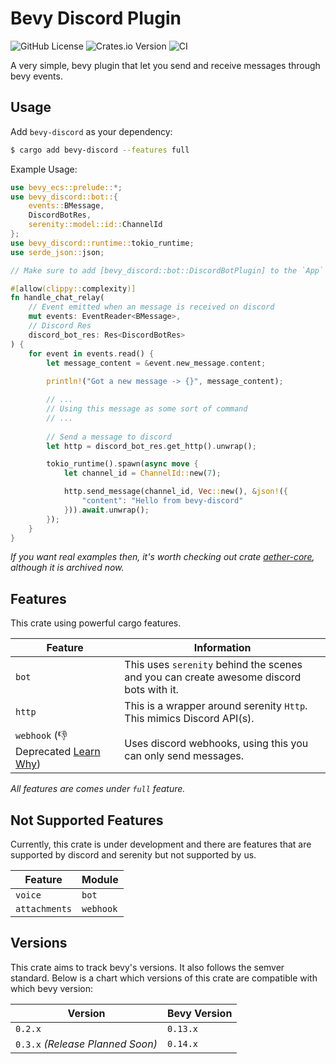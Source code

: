 # Bevy Discord Plugin

![GitHub License](https://img.shields.io/github/license/AS1100K/bevy-discord)
![Crates.io Version](https://img.shields.io/crates/v/bevy-discord)
![CI](https://github.com/as1100k/bevy-discord/actions/workflows/ci.yml/badge.svg?event=push)

A very simple, bevy plugin that let you send and receive messages through bevy events.

## Usage

Add `bevy-discord` as your dependency:

```bash
$ cargo add bevy-discord --features full
```

Example Usage:

```rust
use bevy_ecs::prelude::*;
use bevy_discord::bot::{ 
    events::BMessage,
    DiscordBotRes,
    serenity::model::id::ChannelId
};
use bevy_discord::runtime::tokio_runtime;
use serde_json::json;

// Make sure to add [bevy_discord::bot::DiscordBotPlugin] to the `App`

#[allow(clippy::complexity)]
fn handle_chat_relay(
    // Event emitted when an message is received on discord
    mut events: EventReader<BMessage>,
    // Discord Res
    discord_bot_res: Res<DiscordBotRes>
) {
    for event in events.read() {
        let message_content = &event.new_message.content;
        
        println!("Got a new message -> {}", message_content);

        // ...
        // Using this message as some sort of command
        // ...
        
        // Send a message to discord
        let http = discord_bot_res.get_http().unwrap();

        tokio_runtime().spawn(async move {
            let channel_id = ChannelId::new(7);

            http.send_message(channel_id, Vec::new(), &json!({
                "content": "Hello from bevy-discord"
            })).await.unwrap();
        });
    }
}
```

_If you want real examples then, it's worth checking out crate 
[aether-core](https://github.com/AS1100K/aether/blob/main/aether-core/src/discord.rs), 
although it is archived now._

## Features

This crate using powerful cargo features.

| Feature                                                                                                       | Information                                                                             |
|---------------------------------------------------------------------------------------------------------------|-----------------------------------------------------------------------------------------|
| `bot`                                                                                                         | This uses `serenity` behind the scenes and you can create awesome discord bots with it. |
| `http`                                                                                                        | This is a wrapper around serenity `Http`. This mimics Discord API(s).                   |
| `webhook` (👎 Deprecated [Learn Why](https://github.com/AS1100K/bevy-discord/blob/main/deprecated-reason.md)) | Uses discord webhooks, using this you can only send messages.                           |

_All features are comes under `full` feature._

## Not Supported Features

Currently, this crate is under development and there are features that are supported by discord and serenity
but not supported by us.

| Feature       | Module    |
|---------------|-----------|
| `voice`       | `bot`     |
| `attachments` | `webhook` |

## Versions
This crate aims to track bevy's versions. It also follows the semver standard. Below is a chart which versions of this
crate are compatible with which bevy version:

| Version                          | Bevy Version |
|----------------------------------|--------------|
| `0.2.x`                          | `0.13.x`     |
| `0.3.x` _(Release Planned Soon)_ | `0.14.x`     |